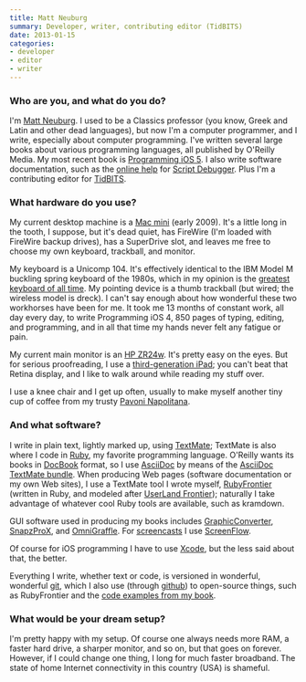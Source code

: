 ```yaml
---
title: Matt Neuburg
summary: Developer, writer, contributing editor (TidBITS)
date: 2013-01-15
categories:
- developer
- editor
- writer
---
```


### Who are you, and what do you do?

I'm [Matt Neuburg](http://www.apeth.net/matt/default.html "Matt's website."). I used to be a Classics professor (you know, Greek and Latin and other dead languages), but now I'm a computer programmer, and I write, especially about computer programming. I've written several large books about various programming languages, all published by O'Reilly Media. My most recent book is [Programming iOS 5](http://shop.oreilly.com/product/0636920023562.do "Matt's iOS programming book."). I also write software documentation, such as the [online help](http://www.apeth.com/sd5help/index.html "The online manual for Script Debugger.") for [Script Debugger][script-debugger]. Plus I'm a contributing editor for [TidBITS](http://tidbits.com/ "The TidBITS website.").

### What hardware do you use?

My current desktop machine is a [Mac mini][mac-mini] (early 2009). It's a little long in the tooth, I suppose, but it's dead quiet, has FireWire (I'm loaded with FireWire backup drives), has a SuperDrive slot, and leaves me free to choose my own keyboard, trackball, and monitor.

My keyboard is a Unicomp 104. It's effectively identical to the IBM Model M buckling spring keyboard of the 1980s, which in my opinion is the [greatest keyboard of all time](http://tidbits.com/article/10101 "A TidBITS article on keyboards."). My pointing device is a thumb trackball (but wired; the wireless model is dreck). I can't say enough about how wonderful these two workhorses have been for me. It took me 13 months of constant work, all day every day, to write Programming iOS 4, 850 pages of typing, editing, and programming, and in all that time my hands never felt any fatigue or pain.

My current main monitor is an [HP ZR24w][zr24w]. It's pretty easy on the eyes. But for serious proofreading, I use a [third-generation iPad][ipad-3]; you can't beat that Retina display, and I like to walk around while reading my stuff over.

I use a knee chair and I get up often, usually to make myself another tiny cup of coffee from my trusty [Pavoni Napolitana][napolitana].

### And what software?

I write in plain text, lightly marked up, using [TextMate][]; TextMate is also where I code in [Ruby][], my favorite programming language. O'Reilly wants its books in [DocBook][] format, so I use [AsciiDoc][] by means of the [AsciiDoc TextMate bundle][asciidoc-textmate]. When producing Web pages (software documentation or my own Web sites), I use a TextMate tool I wrote myself, [RubyFrontier][] (written in Ruby, and modeled after [UserLand Frontier][frontier]); naturally I take advantage of whatever cool Ruby tools are available, such as kramdown.

GUI software used in producing my books includes [GraphicConverter][], [SnapzProX][snapz-pro-x], and [OmniGraffle][]. For [screencasts](http://www.latenightsw.com/sd5/script-debugger-tutorials/ "Tutorials for Script Debugger.") I use [ScreenFlow][].

Of course for iOS programming I have to use [Xcode][], but the less said about that, the better.

Everything I write, whether text or code, is versioned in wonderful, wonderful [git][], which I also use (through [github][]) to open-source things, such as RubyFrontier and the [code examples from my book](https://github.com/mattneub/Programming-iOS-Book-Examples "The code examples from Matt's book.").

### What would be your dream setup?

I'm pretty happy with my setup. Of course one always needs more RAM, a faster hard drive, a sharper monitor, and so on, but that goes on forever. However, if I could change one thing, I long for much faster broadband. The state of home Internet connectivity in this country (USA) is shameful.

[asciidoc-textmate]: https://github.com/zuckschwerdt/asciidoc.tmbundle "A TextMate bundle for working with AsciiDoc."
[asciidoc]: http://www.methods.co.nz/asciidoc/ "A text file format and software that's easily translated to other formats."
[docbook]: https://docbook.org/ "A schema suited to writing books."
[frontier]: http://frontier.userland.com/ "A web development/serving platform."
[git]: https://git-scm.com/ "A version control system."
[github]: https://github.com/ "A Git code repository service."
[graphicconverter]: https://www.lemkesoft.de/en/products/graphicconverter/ "A Swiss Army Knife graphics tool for the Mac."
[ipad-3]: https://www.apple.com/ipad/ "A tablet device with a retina display."
[mac-mini]: https://www.apple.com/mac-mini/ "A small desktop computer."
[napolitana]: http://www.pavonishop.com/lapavnap.html "A coffee machine."
[omnigraffle]: https://www.omnigroup.com/omnigraffle/ "Diagramming software for the Mac."
[ruby]: https://www.ruby-lang.org/en/ "An interpreted scripting language."
[rubyfrontier]: http://www.apeth.com/RubyFrontierDocs/default.html "A static site generator."
[screenflow]: http://www.telestream.net/screenflow/overview.htm "A screencasting studio for the Mac."
[script-debugger]: https://latenightsw.com/sd4/ "An AppleScript IDE for the Mac."
[snapz-pro-x]: https://www.ambrosiasw.com/utilities/snapzprox/ "A screenshot and screencast tool for Mac OS X."
[textmate]: https://macromates.com/ "A text editor for the Mac."
[xcode]: https://en.wikipedia.org/wiki/Xcode "An IDE for Mac developers."
[zr24w]: https://www.amazon.com/HP-ZR24w-24-inch-S-IPS-Monitor/dp/B003D1ADUU "A 24 inch LCD screen."
